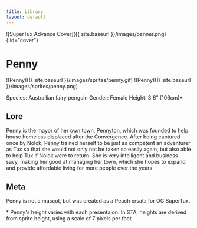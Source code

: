 ```yaml
---
title: Library
layout: default
---
```


![SuperTux Advance Cover]({{ site.baseurl }}/images/banner.png){:id="cover"}

# Penny

![Penny]({{ site.baseurl }}/images/sprites/penny.gif) ![Penny]({{ site.baseurl }}/images/sprites/penny.png)

Species: Austrailian fairy penguin
Gender: Female
Height: 3'6" (106cm)\*

## Lore

Penny is the mayor of her own town, Pennyton, which was founded to help house homeless displaced after the Convergence. After being captured once by Nolok, Penny trained herself to be just as competent an adventurer as Tux so that she would not only not be taken so easily again, but also able to help Tux if Nolok were to return. She is very intelligent and business-savy, making her good at managing her town, which she hopes to expand and provide affordable living for more people over the years.

## Meta

Penny is not a mascot, but was created as a Peach ersatz for OG SuperTux.

\* Penny's height varies with each presentaion. In STA, heights are derived from sprite height, using a scale of 7 pixels per foot.